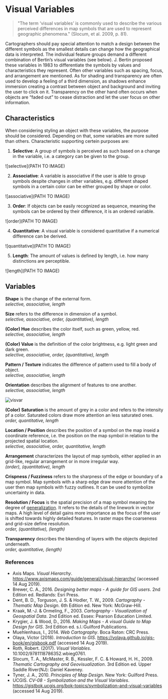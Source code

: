 
# Visual Variables
>"The term ‘visual variables’ is commonly used to describe the various perceived differences in map symbols that are used to represent geographic phenomena." (Slocum, et al. 2009, p. 81).

Cartographers should pay special attention to match a design between the different symbols as the smallest details can change how the geographical data is interpreted. The individual feature groups demand a different combination of Bertin’s visual variables (see below). J. Bertin proposed these variables in 1983 to differentiate the symbols by values and characteristics they represent. Often other variables such as spacing, focus, and arrangement are mentioned. As for shading and transparency are often used to develop a feeling of a third dimension, as shadows enhance immersion creating a contrast between object and background and inviting the user to click on it. Transparency on the other hand often occurs when objects are “faded out” to cease distraction and let the user focus on other information.

## Characteristics
When considering styling an object with these variables, the purpose should be considered. Depending on that, some variables are more suited than others. Characteristic supporting certein purposes are:

1. **Selective**: A group of symbols is perceived as such based on a change in the variable, i.e. a category can be given to the group. 

![selective](PATH TO IMAGE)

2. **Associative**: A variable is associative if the user is able to group symbols despite changes in other variables, e.g. different shaped symbols in a certain color can be either grouped by shape or color. 

![associative](PATH TO IMAGE)

3. **Order**: If objects can be easily recognized as sequence, meaning the symbols can be ordered by their difference, it is an ordered variable. 

![order](PATH TO IMAGE)

4. **Quantitative**: A visual variable is considered quantitative if a numerical difference can be derived. 

![quantitative](PATH TO IMAGE)

5. **Length**: The amount of values is defined by length, i.e. how many distinctions are perceptible. 

![length](PATH TO IMAGE)


## Variables 

**Shape** is the change of the external form.  
*selective, associative, length*

**Size** refers to the difference in dimension of a symbol.  
*selective, associative, order, (quantitative), length*

**(Color) Hue** describes the color itself, such as green, yellow, red.  
*selective, associative, length*

**(Color) Value** is the definition of the color brightness, e.g. light green and dark green.  
*selective, associative, order, (quantitative), length*

**Pattern / Texture** indicates the difference of pattern used to fill a body of object.  
*selective, associative, length*

**Orientation** describes the alignment of features to one another.  
*selective, associative, length*

![visvar](/assets/img/visualvariables.png)

**(Color) Saturation** is the amount of grey in a color and refers to the intensity pf a color. Saturated colors draw more attention an less saturated ones.  
*order, quantitative, length*

**Location / Position** describes the position of a symbol on the map inseid a coordinate reference, i.e. the position on the map symbol in relation to the projected spatial location.   
*selective, associative, order, quantitative, length*

**Arrangement** characterizes the layout of map symbols, either applied in an grid-like, regular arrangement or in more irregular way.  
*(order), (quantitative), length*

**Crispness / Fuzziness** refers to the sharpness of the edge or boundary of a map symbol. Map symbols with a sharp edge draw more attention of the user then map symbols with fuzzy outlines. It can be used to symbolize uncertainty in data.   

**Resolution / Focus** is the spatial precision of a map symbol meaning the degree of [generalization](/Guide/gen.md). It refers to the details of the linework in vector maps. A high level of detail gains more importance as the focus of the user is shifted towards highly detailed features. In raster maps the coarseness and grid-size define resolution.   
*order, (quantitative), (length)*

**Transparency** describes the bkending of layers with the objects depicted underneath.   
*order, quantitative, (length)*


### References
- Axis Maps. *Visual Hierarchy*. https://www.axismaps.com/guide/general/visual-hierarchy/ (accessed 14 Aug 2019).
- Brewer, C. A., 2016. *Designing better maps - A guide for GIS users*. 2nd Edition ed. Redlands: Esri Press.
- Dent, B. D., Torguson, J. S. & Hodler, T. W., 2009. *Cartography - Thematic Map Design*. 6th Edition ed. New York: McGraw-Hill.
- Kraak, M.-J. & Ormeling, F., 2003. *Cartography - Visualization of Geospatial Data*. 2nd Edition ed. Essex: Pearson Education Limited.
- Krygier, J. & Wood, D., 2016. *Making Maps - A visual Guide to Map Design for GIS*. 3rd Edition ed. s.l.:Guilford Publications.
- Muehlenhaus, I., 2014. *Web Cartography*. Boca Raton: CRC Press.
- Olaya, Victor (2018). *Introduction to GIS*. https://volaya.github.io/gis-book/en/gisbook.pdf (accessed 14 Aug 2019).
- Roth, Robert. (2017). *Visual Variables*. 10.1002/9781118786352.wbieg0761. 
- Slocum, T. A., McMaster, R. B., Kessler, F. C. & Howard, H. H., 2009. *Thematic Cartography and Geovisualization*. 3rd Edition ed. Upper Saddle River(NJ): Daniel Kaveney.
- Tyner, J. A., 2010. *Principles of Map Design*. New York: Guilford Press.
- UCGIS. *CV-08 - Symbolization and the Visual Variables*. https://gistbok.ucgis.org/bok-topics/symbolization-and-visual-variables (accessed 14 Aug 2019).